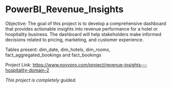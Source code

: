 # PowerBI_Revenue_Insights

Objective:
The goal of this project is to develop a comprehensive dashboard that provides actionable insights into revenue performance for a hotel or hospitality business. The dashboard will help stakeholders make informed decisions related to pricing, marketing, and customer experience.

Tables present:
dim_date,
dim_hotels,
dim_rooms,
fact_aggregated_bookings and
fact_bookings

Project Link: https://www.novypro.com/project/revenue-insights---hospitality-domain-2

*This project is completely guided.*

